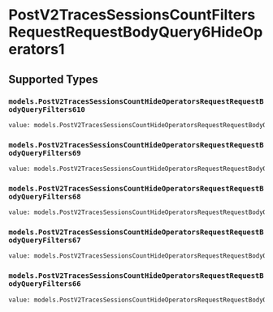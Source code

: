 # PostV2TracesSessionsCountFiltersRequestRequestBodyQuery6HideOperators1


## Supported Types

### `models.PostV2TracesSessionsCountHideOperatorsRequestRequestBodyQueryFilters610`

```python
value: models.PostV2TracesSessionsCountHideOperatorsRequestRequestBodyQueryFilters610 = /* values here */
```

### `models.PostV2TracesSessionsCountHideOperatorsRequestRequestBodyQueryFilters69`

```python
value: models.PostV2TracesSessionsCountHideOperatorsRequestRequestBodyQueryFilters69 = /* values here */
```

### `models.PostV2TracesSessionsCountHideOperatorsRequestRequestBodyQueryFilters68`

```python
value: models.PostV2TracesSessionsCountHideOperatorsRequestRequestBodyQueryFilters68 = /* values here */
```

### `models.PostV2TracesSessionsCountHideOperatorsRequestRequestBodyQueryFilters67`

```python
value: models.PostV2TracesSessionsCountHideOperatorsRequestRequestBodyQueryFilters67 = /* values here */
```

### `models.PostV2TracesSessionsCountHideOperatorsRequestRequestBodyQueryFilters66`

```python
value: models.PostV2TracesSessionsCountHideOperatorsRequestRequestBodyQueryFilters66 = /* values here */
```

